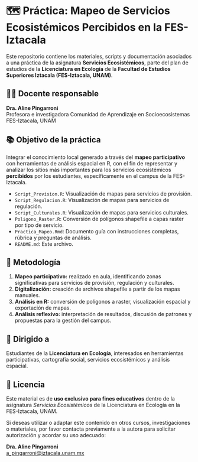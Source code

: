 # 🗺️ Práctica: Mapeo de Servicios Ecosistémicos Percibidos en la FES-Iztacala

Este repositorio contiene los materiales, scripts y documentación asociados a una práctica de la asignatura **Servicios Ecosistémicos**, parte del plan de estudios de la **Licenciatura en Ecología** de la **Facultad de Estudios Superiores Iztacala (FES-Iztacala, UNAM)**.
## 🧑‍🏫 Docente responsable

**Dra. Aline Pingarroni**  
Profesora e investigadora 
Comunidad de Aprendizaje en Socioecosistemas FES-Iztacala, UNAM  

## 📚 Objetivo de la práctica
Integrar el conocimiento local generado a través del **mapeo participativo** con herramientas de análisis espacial en R, con el fin de representar y analizar los sitios más importantes para los servicios ecosistémicos **percibidos** por los estudiantes, específicamente en el campus de la FES-Iztacala.

- `Script_Provision.R`: Visualización de mapas para servicios de provisión.
- `Script_Regulacion.R`: Visualización de mapas para servicios de regulación.
- `Script_Culturales.R`: Visualización de mapas para servicios culturales.
- `Poligono_Raster.R`: Conversión de polígonos shapefile a capas raster por tipo de servicio.
- `Practica_Mapeo.Rmd`: Documento guía con instrucciones completas, rúbrica y preguntas de análisis.
- `README.md`: Este archivo.

## 🧮 Metodología

1. **Mapeo participativo:** realizado en aula, identificando zonas significativas para servicios de provisión, regulación y culturales.
2. **Digitalización:** creación de archivos shapefile a partir de los mapas manuales.
3. **Análisis en R:** conversión de polígonos a raster, visualización espacial y exportación de mapas.
4. **Análisis reflexivo:** interpretación de resultados, discusión de patrones y propuestas para la gestión del campus.

## 🤝 Dirigido a

Estudiantes de la **Licenciatura en Ecología**, interesados en herramientas participativas, cartografía social, servicios ecosistémicos y análisis espacial.

## 📄 Licencia

Este material es de **uso exclusivo para fines educativos** dentro de la asignatura *Servicios Ecosistémicos* de la Licenciatura en Ecología en la FES-Iztacala, UNAM.

Si deseas utilizar o adaptar este contenido en otros cursos, investigaciones o materiales, por favor contacta previamente a la autora para solicitar autorización y acordar su uso adecuado:

**Dra. Aline Pingarroni**  
a_pingarroni@iztacala.unam.mx
